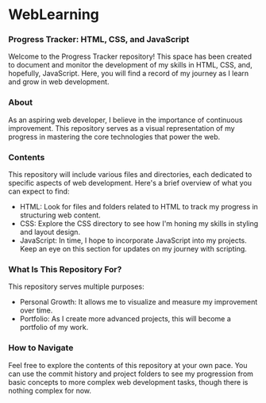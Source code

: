 # WebLearning
<h3>Progress Tracker: HTML, CSS, and JavaScript</h1>
Welcome to the Progress Tracker repository! This space has been created to document and monitor the development of my skills in HTML, CSS, and, hopefully, JavaScript. Here, you will find a record of my journey as I learn and grow in web development.

<h3>About</h3>
As an aspiring web developer, I believe in the importance of continuous improvement. This repository serves as a visual representation of my progress in mastering the core technologies that power the web.

<h3>Contents</h3>
This repository will include various files and directories, each dedicated to specific aspects of web development. Here's a brief overview of what you can expect to find:
<ul>
<li>HTML: Look for files and folders related to HTML to track my progress in structuring web content.</li>

<li>CSS: Explore the CSS directory to see how I'm honing my skills in styling and layout design.</li>

<li>JavaScript: In time, I hope to incorporate JavaScript into my projects. Keep an eye on this section for updates on my journey with scripting.</li>
</ul>
<h3>What Is This Repository For?</h3>
This repository serves multiple purposes:
<ul>
<li>Personal Growth: It allows me to visualize and measure my improvement over time.</li>

<li>Portfolio: As I create more advanced projects, this will become a portfolio of my work.</li>
</ul>
<h3>How to Navigate</h3>
Feel free to explore the contents of this repository at your own pace. You can use the commit history and project folders to see my progression from basic concepts to more complex web development tasks, though there is nothing complex for now.
